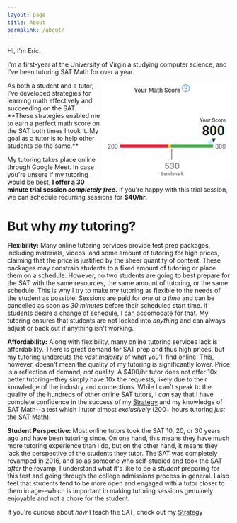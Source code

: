 ```yaml
---
layout: page
title: About
permalink: /about/
---
```


Hi, I'm Eric.

I'm a first-year at the University of Virginia studying computer science, and I've been tutoring SAT Math for over a year. 

<img src="/images/score.jpg" align="right">
As both a student and a tutor, I've developed strategies for learning math effectively and succeeding on the SAT. **These strategies enabled me to earn a perfect math score on the SAT both times I took it. My goal as a tutor is to help other students do the same.**

  
My tutoring takes place online through Google Meet. In case you're unsure if my tutoring would be best, **I offer a 30 minute trial session *completely free*.** If you're happy with this trial session, we can schedule recurring sessions for **$40/hr.**

<h1>But why <i>my</i> tutoring?</h1>

**Flexibility:** Many online tutoring services provide test prep packages, including materials, videos, and some amount of tutoring for high prices, claiming that the price is justified by the sheer quantity of content. These packages may constrain students to a fixed amount of tutoring or place them on a schedule. However, no two students are going to best prepare for the SAT with the same resources, the same amount of tutoring, or the same schedule. This is why I try to make my tutoring as flexible to the needs of the student as possible. Sessions are paid for *one at a time* and can be cancelled as soon as *30 minutes* before their scheduled start time. If students desire a change of schedule, I can accomodate for that. My tutoring ensures that students are not locked into *anything* and can always adjust or back out if anything isn't working.

**Affordability:** Along with flexibility, many online tutoring services lack is affordability. There is great demand for SAT prep and thus high prices, but my tutoring undercuts the *vast majority* of what you'll find online. This, however, doesn't mean the quality of my tutoring is significantly lower. Price is a reflection of demand, *not* quality. A $400/hr tutor does not offer 10x better tutoring--they simply have 10x the requests, likely due to their knowledge of the industry and connections. While I can't speak to the quality of the hundreds of other online SAT tutors, I *can* say that I have complete confidence in the success of my [Strategy](https://learnsatmath.com/strategy/) and my knowledge of SAT Math--a test which I tutor almost *exclusively* (200+ hours tutoring *just* the SAT Math).

**Student Perspective:** Most online tutors took the SAT 10, 20, or 30 years ago and have been tutoring since. On one hand, this means they have much more tutoring experience than I do, but on the other hand, it means they lack the perspective of the students they tutor. The SAT was completely revamped in 2016, and so as someone who self-studied and took the SAT *after* the revamp, I understand what it's like to be a *student* preparing for this test and going through the college admissions process in general. I also feel that students tend to be more open and engaged with a tutor closer to them in age--which is important in making tutoring sessions genuinely enjoyable and not a chore for the student.

If you're curious about *how* I teach the SAT, check out my [Strategy](https://learnsatmath.com/strategy/)



<!--
<div class="gallery-box">
  <div class="gallery">
    <img src="/images/100.jpg" loading="lazy">
    <img src="/images/105.jpg" loading="lazy">
    <img src="/images/103.jpg" loading="lazy">
  </div>
  <em>Gallery / <a href="https://unsplash.com/" target="_blank">Unsplash</a></em>
</div>
-->